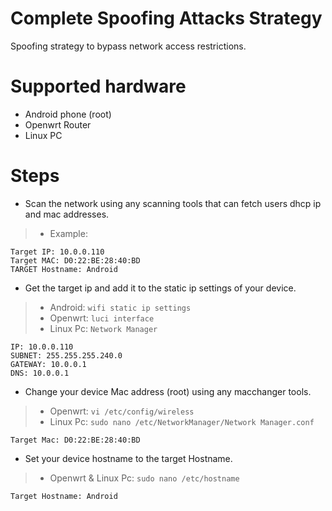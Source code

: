 # Complete Spoofing Attacks Strategy
Spoofing strategy to bypass network access restrictions.

# Supported hardware
- Android phone (root)
- Openwrt Router
- Linux PC

# Steps
- Scan the network using any scanning tools that can fetch users dhcp ip and mac addresses.
> - Example:
```
Target IP: 10.0.0.110
Target MAC: D0:22:BE:28:40:BD
TARGET Hostname: Android
```
- Get the target ip and add it to the static ip settings of your device.
> - Android: `wifi static ip settings`
> - Openwrt: `luci interface`
> - Linux Pc: `Network Manager`
```
IP: 10.0.0.110
SUBNET: 255.255.255.240.0
GATEWAY: 10.0.0.1
DNS: 10.0.0.1
```
- Change your device Mac address (root) using any macchanger tools.
> - Openwrt: `vi /etc/config/wireless`
> - Linux Pc: `sudo nano /etc/NetworkManager/Network Manager.conf`
```
Target Mac: D0:22:BE:28:40:BD
```
- Set your device hostname to the target Hostname.
> - Openwrt & Linux Pc: `sudo nano /etc/hostname`
```
Target Hostname: Android
```

